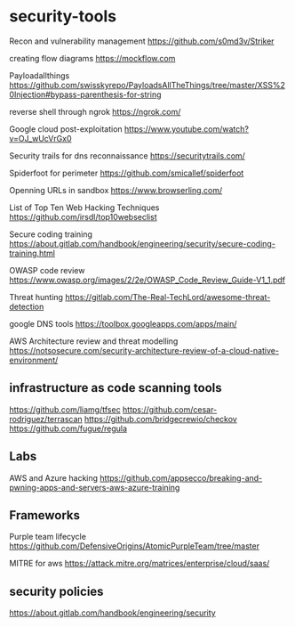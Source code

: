 # security-tools

Recon and vulnerability management
https://github.com/s0md3v/Striker

creating flow diagrams
https://mockflow.com

Payloadallthings
https://github.com/swisskyrepo/PayloadsAllTheThings/tree/master/XSS%20Injection#bypass-parenthesis-for-string

reverse shell through ngrok
https://ngrok.com/

Google cloud post-exploitation
https://www.youtube.com/watch?v=OJ_wUcVrGx0

Security trails for dns reconnaissance
https://securitytrails.com/

Spiderfoot for perimeter
https://github.com/smicallef/spiderfoot

Openning URLs in sandbox
https://www.browserling.com/

List of Top Ten Web Hacking Techniques 
https://github.com/irsdl/top10webseclist

Secure coding training
https://about.gitlab.com/handbook/engineering/security/secure-coding-training.html

OWASP code review
https://www.owasp.org/images/2/2e/OWASP_Code_Review_Guide-V1_1.pdf

Threat hunting
https://gitlab.com/The-Real-TechLord/awesome-threat-detection

google DNS tools
https://toolbox.googleapps.com/apps/main/

AWS Architecture review and threat modelling
https://notsosecure.com/security-architecture-review-of-a-cloud-native-environment/

## infrastructure as code scanning tools
https://github.com/liamg/tfsec
https://github.com/cesar-rodriguez/terrascan
https://github.com/bridgecrewio/checkov
https://github.com/fugue/regula


## Labs
AWS and Azure hacking 
https://github.com/appsecco/breaking-and-pwning-apps-and-servers-aws-azure-training

## Frameworks

Purple team lifecycle
https://github.com/DefensiveOrigins/AtomicPurpleTeam/tree/master

MITRE for aws
https://attack.mitre.org/matrices/enterprise/cloud/saas/


## security policies
https://about.gitlab.com/handbook/engineering/security
